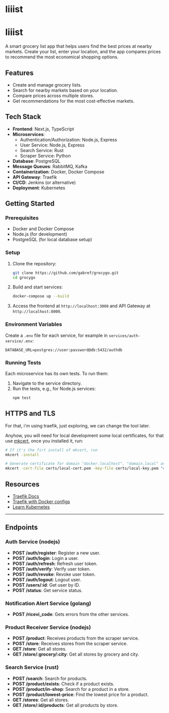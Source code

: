 # liiist
# liiist

A smart grocery list app that helps users find the best prices at nearby markets. Create your list, enter your location, and the app compares prices to recommend the most economical shopping options.

## Features
- Create and manage grocery lists.
- Search for nearby markets based on your location.
- Compare prices across multiple stores.
- Get recommendations for the most cost-effective markets.

## Tech Stack
- **Frontend**: Next.js, TypeScript
- **Microservices**:
  - Authentication/Authorization: Node.js, Express
  - User Service: Node.js, Express
  - Search Service: Rust
  - Scraper Service: Python
- **Database**: PostgreSQL
- **Message Queues**: RabbitMQ, Kafka
- **Containerization**: Docker, Docker Compose
- **API Gateway**: Traefik
- **CI/CD**: Jenkins (or alternative)
- **Deployment**: Kubernetes

## Getting Started

### Prerequisites
- Docker and Docker Compose
- Node.js (for development)
- PostgreSQL (for local database setup)

### Setup
1. Clone the repository:
   ```bash
   git clone https://github.com/gabref/grocygo.git
   cd grocygo
   ```

2. Build and start services:
   ```bash
   docker-compose up --build
   ```

3. Access the frontend at `http://localhost:3000` and API Gateway at `http://localhost:8000`.

### Environment Variables
Create a `.env` file for each service, for example in `services/auth-service/.env`:
```
DATABASE_URL=postgres://user:password@db:5432/authdb
```


### Running Tests
Each microservice has its own tests. To run them:
1. Navigate to the service directory.
2. Run the tests, e.g., for Node.js services:
   ```bash
   npm test
   ```

## HTTPS and TLS

For that, i'm using traefik, just exploring, we can change the tool later.

Anyhow, you will need for local development some local certificates, for that use [mkcert](https://github.com/FiloSottile/mkcert),
once you installed it, run:

```bash
# If it's the firt install of mkcert, run
mkcert -install

# Generate certificate for domain "docker.localhost", "domain.local" and their sub-domains
mkcert -cert-file certs/local-cert.pem -key-file certs/local-key.pem "docker.localhost" "*.docker.localhost" "domain.local" "*.domain.local"
```
## Resources
- [Traefik Docs](https://traefik.io/)
- [Traefik with Docker configs](https://github.com/ChristianLempa/boilerplates/blob/main/docker-compose/traefik/config/traefik.yaml)
- [Learn Kubernetes](https://learn.udacity.com/courses/ud615/lessons/c986ef51-ffb5-4821-be4b-358289284f90/concepts/ec269da2-1e35-4a29-bdf8-98176f9adaa2)

---

## Endpoints

### Auth Service (nodejs)
- **POST /auth/register**: Register a new user.
- **POST /auth/login**: Login a user.
- **POST /auth/refresh**: Refresh user token.
- **POST /auth/verify**: Verify user token.
- **POST /auth/revoke**: Revoke user token.
- **POST /auth/logout**: Logout user.
- **POST /users/:id**: Get user by ID.
- **POST /status**: Get service status.

### Notification Alert Service (golang)
- **POST /ricevi_code**: Gets errors from the other services.

### Product Receiver Service (nodejs)
- **POST /product**: Receives products from the scraper service.
- **POST /store**: Receives stores from the scraper service.
- **GET /store**: Get all stores.
- **GET /store/:grocery/:city**: Get all stores by grocery and city.

### Search Service (rust)
- **POST /search**: Search for products.
- **POST /product/exists**: Check if a product exists.
- **POST /product/in-shop**: Search for a product in a store.
- **POST /product/lowest-price**: Find the lowest price for a product.
- **GET /stores**: Get all stores.
- **GET /store/:id/products**: Get all products by store.
